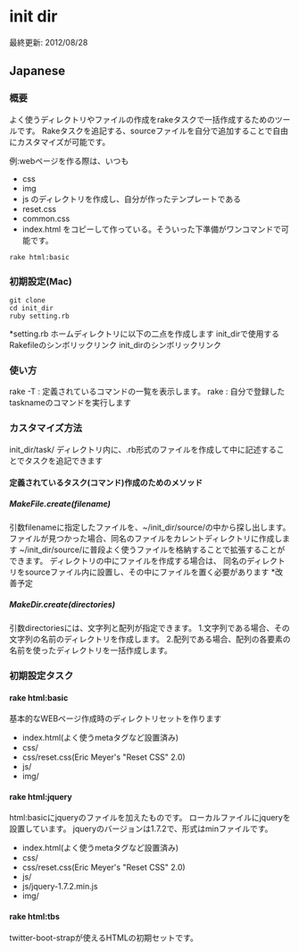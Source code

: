 init dir
=========

最終更新: 2012/08/28

## Japanese

### 概要

よく使うディレクトリやファイルの作成をrakeタスクで一括作成するためのツールです。
Rakeタスクを追記する、sourceファイルを自分で追加することで自由にカスタマイズが可能です。

例:webページを作る際は、いつも
- css
- img
- js
のディレクトリを作成し、自分が作ったテンプレートである
- reset.css
- common.css
- index.html
をコピーして作っている。そういった下準備がワンコマンドで可能です。

```
rake html:basic
```



### 初期設定(Mac)

```
git clone
cd init_dir
ruby setting.rb
```

*setting.rb
ホームディレクトリに以下の二点を作成します
init_dirで使用するRakefileのシンボリックリンク
init_dirのシンボリックリンク

### 使い方

rake -T : 定義されているコマンドの一覧を表示します。
rake <taskname> : 自分で登録したtasknameのコマンドを実行します

### カスタマイズ方法

init_dir/task/ ディレクトリ内に、.rb形式のファイルを作成して中に記述することでタスクを追記できます

#### 定義されているタスク(コマンド)作成のためのメソッド

##### MakeFile.create(filename)

引数filenameに指定したファイルを、~/init_dir/source/の中から探し出します。
ファイルが見つかった場合、同名のファイルをカレントディレクトリに作成します
~/init_dir/source/に普段よく使うファイルを格納することで拡張することができます。
ディレクトリの中にファイルを作成する場合は、
同名のディレクトリをsourceファイル内に設置し、その中にファイルを置く必要があります
*改善予定


##### MakeDir.create(directories)

引数directoriesには、文字列と配列が指定できます。
1.文字列である場合、その文字列の名前のディレクトリを作成します。
2.配列である場合、配列の各要素の名前を使ったディレクトリを一括作成します。

### 初期設定タスク

#### rake html:basic

基本的なWEBページ作成時のディレクトリセットを作ります

- index.html(よく使うmetaタグなど設置済み)
- css/
- css/reset.css(Eric Meyer's "Reset CSS" 2.0)
- js/
- img/

#### rake html:jquery

html:basicにjqueryのファイルを加えたものです。
ローカルファイルにjqueryを設置しています。
jqueryのバージョンは1.7.2で、形式はminファイルです。

- index.html(よく使うmetaタグなど設置済み)
- css/
- css/reset.css(Eric Meyer's "Reset CSS" 2.0)
- js/
- js/jquery-1.7.2.min.js
- img/

#### rake html:tbs

twitter-boot-strapが使えるHTMLの初期セットです。
